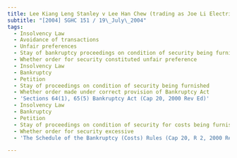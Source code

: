 ```yaml
---
title: Lee Kiang Leng Stanley v Lee Han Chew (trading as Joe Li Electrical Supplies)
subtitle: "[2004] SGHC 151 / 19\_July\_2004"
tags:
  - Insolvency Law
  - Avoidance of transactions
  - Unfair preferences
  - Stay of bankruptcy proceedings on condition of security being furnished
  - Whether order for security constituted unfair preference
  - Insolvency Law
  - Bankruptcy
  - Petition
  - Stay of proceedings on condition of security being furnished
  - Whether order made under correct provision of Bankruptcy Act
  - 'Sections 64(1), 65(5) Bankruptcy Act (Cap 20, 2000 Rev Ed)'
  - Insolvency Law
  - Bankruptcy
  - Petition
  - Stay of proceedings on condition of security for costs being furnished
  - Whether order for security excessive
  - 'The Schedule of the Bankruptcy (Costs) Rules (Cap 20, R 2, 2000 Rev Ed)'

---
```


